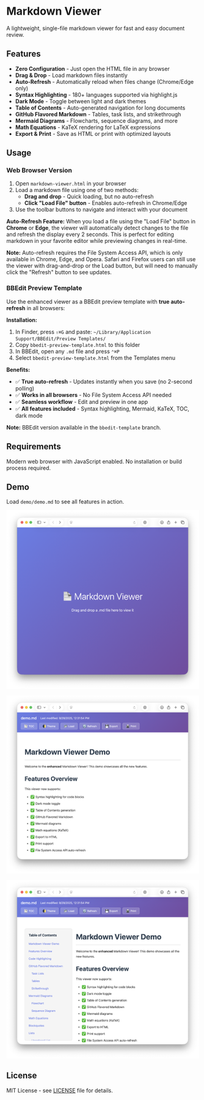 # Markdown Viewer

A lightweight, single-file markdown viewer for fast and easy document review.

## Features

- **Zero Configuration** - Just open the HTML file in any browser
- **Drag & Drop** - Load markdown files instantly
- **Auto-Refresh** - Automatically reload when files change (Chrome/Edge only)
- **Syntax Highlighting** - 180+ languages supported via highlight.js
- **Dark Mode** - Toggle between light and dark themes
- **Table of Contents** - Auto-generated navigation for long documents
- **GitHub Flavored Markdown** - Tables, task lists, and strikethrough
- **Mermaid Diagrams** - Flowcharts, sequence diagrams, and more
- **Math Equations** - KaTeX rendering for LaTeX expressions
- **Export & Print** - Save as HTML or print with optimized layouts

## Usage

### Web Browser Version

1. Open `markdown-viewer.html` in your browser
2. Load a markdown file using one of two methods:
   - **Drag and drop** - Quick loading, but no auto-refresh
   - **Click "Load File" button** - Enables auto-refresh in Chrome/Edge
3. Use the toolbar buttons to navigate and interact with your document

**Auto-Refresh Feature:** When you load a file using the "Load File" button in **Chrome** or **Edge**, the viewer will automatically detect changes to the file and refresh the display every 2 seconds. This is perfect for editing markdown in your favorite editor while previewing changes in real-time.

**Note:** Auto-refresh requires the File System Access API, which is only available in Chrome, Edge, and Opera. Safari and Firefox users can still use the viewer with drag-and-drop or the Load button, but will need to manually click the "Refresh" button to see updates.

### BBEdit Preview Template

Use the enhanced viewer as a BBEdit preview template with **true auto-refresh** in all browsers:

**Installation:**
1. In Finder, press `⇧⌘G` and paste: `~/Library/Application Support/BBEdit/Preview Templates/`
2. Copy `bbedit-preview-template.html` to this folder
3. In BBEdit, open any `.md` file and press `⌃⌘P`
4. Select `bbedit-preview-template.html` from the Templates menu

**Benefits:**
- ✅ **True auto-refresh** - Updates instantly when you save (no 2-second polling)
- ✅ **Works in all browsers** - No File System Access API needed
- ✅ **Seamless workflow** - Edit and preview in one app
- ✅ **All features included** - Syntax highlighting, Mermaid, KaTeX, TOC, dark mode

**Note:** BBEdit version available in the `bbedit-template` branch.

## Requirements

Modern web browser with JavaScript enabled. No installation or build process required.

## Demo

Load `demo/demo.md` to see all features in action.

![Landing Page](images/01.png)

![Light Mode View](images/02.png)

![Dark Mode View](images/03.png)

## License

MIT License - see [LICENSE](LICENSE) file for details.